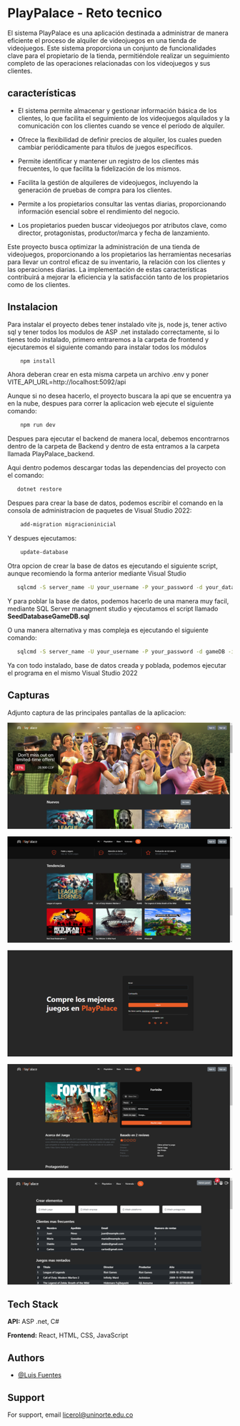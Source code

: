 
# PlayPalace - Reto tecnico

El sistema PlayPalace es una aplicación destinada a administrar de manera eficiente el proceso de alquiler de videojuegos en una tienda de videojuegos. Este sistema proporciona un conjunto de funcionalidades clave para el propietario de la tienda, permitiéndole realizar un seguimiento completo de las operaciones relacionadas con los videojuegos y sus clientes.


## características

- El sistema permite almacenar y gestionar información básica de los clientes, lo que facilita el seguimiento de los videojuegos alquilados y la comunicación con los clientes cuando se vence el período de alquiler.

- Ofrece la flexibilidad de definir precios de alquiler, los cuales pueden cambiar periódicamente para títulos de juegos específicos.

- Permite identificar y mantener un registro de los clientes más frecuentes, lo que facilita la fidelización de los mismos.

- Facilita la gestión de alquileres de videojuegos, incluyendo la generación de pruebas de compra para los clientes.

- Permite a los propietarios consultar las ventas diarias, proporcionando información esencial sobre el rendimiento del negocio.

-  Los propietarios pueden buscar videojuegos por atributos clave, como director, protagonistas, productor/marca y fecha de lanzamiento.

Este proyecto busca optimizar la administración de una tienda de videojuegos, proporcionando a los propietarios las herramientas necesarias para llevar un control eficaz de su inventario, la relación con los clientes y las operaciones diarias. La implementación de estas características contribuirá a mejorar la eficiencia y la satisfacción tanto de los propietarios como de los clientes.



## Instalacion

Para instalar el proyecto debes tener instalado vite js, node js, tener activo sql y tener todos los modulos de ASP .net instalado correctamente, si lo tienes todo instalado, primero entraremos a la carpeta de frontend y ejecutaremos el siguiente comando para instalar todos los módulos

```bash
    npm install
```

Ahora deberan crear en esta misma carpeta un archivo .env y poner VITE_API_URL=http://localhost:5092/api

Aunque si no desea hacerlo, el proyecto buscara la api que se encuentra ya en la nube, despues para correr la aplicacion web ejecute el siguiente comando:

```bash
    npm run dev
```

Despues para ejecutar el backend de manera local, debemos encontrarnos dentro de la carpeta de Backend y dentro de esta entramos a la carpeta llamada PlayPalace_backend.

Aqui dentro podemos descargar todas las dependencias del proyecto con el comando:

```bash
   dotnet restore
```

Despues para crear la base de datos, podemos escribir el comando en la consola de administracion de paquetes de Visual Studio 2022:

```bash
    add-migration migracioninicial
```

Y despues ejecutamos:

```bash
    update-database
```
Otra opcion de crear la base de datos es ejecutando el siguiente script, aunque recomiendo la forma anterior mediante Visual Studio 

```bash
   sqlcmd -S server_name -U your_username -P your_password -d your_database_name -i createDatabaseOP.sql

```

Y para poblar la base de datos, podemos hacerlo de una manera muy facil, mediante SQL Server managment studio y ejecutamos el script llamado **SeedDatabaseGameDB.sql**

O una manera alternativa y mas compleja es ejecutando el siguiente comando:

```bash
   sqlcmd -S server_name -U your_username -P your_password -d gameDB -i SeedDatabaseGameDB.sql

```

Ya con todo instalado, base de datos creada y poblada, podemos ejecutar el programa en el mismo Visual Studio 2022


## Capturas

Adjunto captura de las principales pantallas de la aplicacion:

![App Screenshot](https://raw.githubusercontent.com/luisda190519/Sophos_RetoTecnico/main/images/image1.png?token=GHSAT0AAAAAACIP267Y33QJR46PKU2KSYACZJRPDQQ)

![App Screenshot](https://raw.githubusercontent.com/luisda190519/Sophos_RetoTecnico/main/images/image2.png?token=GHSAT0AAAAAACIP267Z25ER3F7SQRXMARZ4ZJRPEEA)

![App Screenshot](https://raw.githubusercontent.com/luisda190519/Sophos_RetoTecnico/main/images/image3.png?token=GHSAT0AAAAAACIP267YRWX6CPVT2UA3U2MSZJRPEKQ)

![App Screenshot](https://raw.githubusercontent.com/luisda190519/Sophos_RetoTecnico/main/images/image4.png?token=GHSAT0AAAAAACIP267ZV3SUSZRR6CFXWOQGZJRPEPQ)

![App Screenshot](https://raw.githubusercontent.com/luisda190519/Sophos_RetoTecnico/main/images/image5.png?token=GHSAT0AAAAAACIP267Z2AKIVLTEIOJWLCCOZJRPEUQ)
## Tech Stack

**API:** ASP .net, C#

**Frontend:** React, HTML, CSS, JavaScript

## Authors

- [@Luis Fuentes](https://github.com/luisda190519)


## Support

For support, email licerol@uninorte.edu.co

